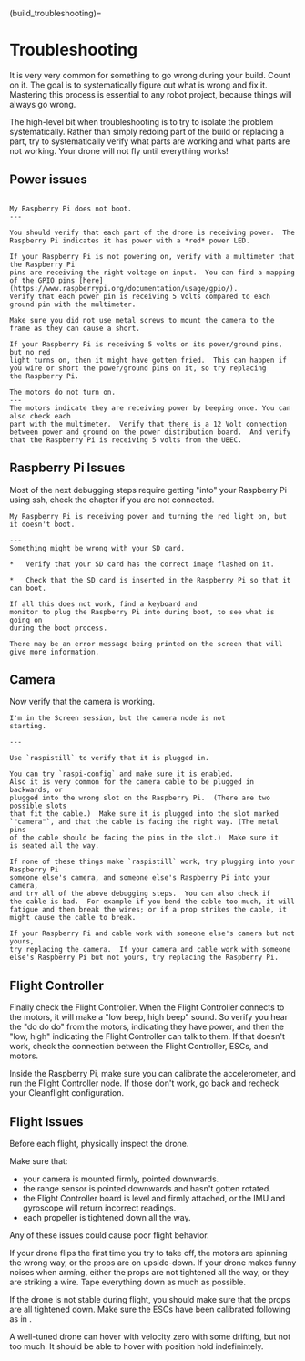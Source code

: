 (build_troubleshooting)=

# Troubleshooting
It is very very common for something to go wrong during your build.
Count on it.  The goal is to systematically figure out what is wrong
and fix it.  Mastering this process is essential to any robot project,
because things will always go wrong.

The high-level bit when troubleshooting is to try to isolate the
problem systematically.  Rather than simply redoing part of the build
or replacing a part, try to systematically verify what parts are
working and what parts are not working.  Your drone will not fly until
everything works!

## Power issues

```{trouble}

My Raspberry Pi does not boot.
---

You should verify that each part of the drone is receiving power.  The
Raspberry Pi indicates it has power with a *red* power LED.

If your Raspberry Pi is not powering on, verify with a multimeter that the Raspberry Pi
pins are receiving the right voltage on input.  You can find a mapping
of the GPIO pins [here](https://www.raspberrypi.org/documentation/usage/gpio/).
Verify that each power pin is receiving 5 Volts compared to each ground pin with the multimeter.

Make sure you did not use metal screws to mount the camera to the frame as they can cause a short.
 
If your Raspberry Pi is receiving 5 volts on its power/ground pins, but no red
light turns on, then it might have gotten fried.  This can happen if
you wire or short the power/ground pins on it, so try replacing
the Raspberry Pi.
```

```{trouble}
The motors do not turn on.
---
The motors indicate they are receiving power by beeping once. You can also check each
part with the multimeter.  Verify that there is a 12 Volt connection
between power and ground on the power distribution board.  And verify
that the Raspberry Pi is receiving 5 volts from the UBEC.  
```

## Raspberry Pi Issues

Most of the next debugging steps require getting "into" your Raspberry Pi using ssh,
 check the [](./first-connection.md) chapter if you are not connected.

```{trouble}
My Raspberry Pi is receiving power and turning the red light on, but it doesn't boot.

---
Something might be wrong with your SD card.

*   Verify that your SD card has the correct image flashed on it.

*   Check that the SD card is inserted in the Raspberry Pi so that it can boot.

If all this does not work, find a keyboard and
monitor to plug the Raspberry Pi into during boot, to see what is going on
during the boot process.

There may be an error message being printed on the screen that will give more information.
```
## Camera
Now verify that the camera is working. 

```{trouble}
I'm in the Screen session, but the camera node is not
starting.

---

Use `raspistill` to verify that it is plugged in.

You can try `raspi-config` and make sure it is enabled.
Also it is very common for the camera cable to be plugged in backwards, or
plugged into the wrong slot on the Raspberry Pi.  (There are two possible slots
that fit the cable.)  Make sure it is plugged into the slot marked
`"camera"`, and that the cable is facing the right way. (The metal pins
of the cable should be facing the pins in the slot.)  Make sure it
is seated all the way.

If none of these things make `raspistill` work, try plugging into your Raspberry Pi 
someone else's camera, and someone else's Raspberry Pi into your camera,
and try all of the above debugging steps.  You can also check if
the cable is bad.  For example if you bend the cable too much, it will
fatigue and then break the wires; or if a prop strikes the cable, it
might cause the cable to break.

If your Raspberry Pi and cable work with someone else's camera but not yours,
try replacing the camera.  If your camera and cable work with someone
else's Raspberry Pi but not yours, try replacing the Raspberry Pi.
```
## Flight Controller

Finally check the Flight Controller.  When the Flight Controller
connects to the motors, it will make a "low beep, high beep" sound.
So verify you hear the "do do do" from the motors, indicating they
have power, and then the "low, high" indicating the Flight Controller
can talk to them. If that doesn't work, check the connection between
the Flight Controller, ESCs, and motors.

Inside the Raspberry Pi, make sure you can calibrate the accelerometer, and run
the Flight Controller node.  If those don't work, go back and recheck
your Cleanflight configuration.

## Flight Issues

Before each flight, physically inspect the drone.

Make sure that:

* your camera is mounted firmly, pointed downwards.
* the range sensor is pointed downwards and hasn't gotten rotated.
* the Flight Controller board is level and firmly attached, or the IMU and gyroscope will return incorrect readings.
* each propeller is tightened down all the way.

Any of these issues could cause poor flight behavior.

If your drone flips the first time you try to take off, the motors are
spinning the wrong way, or the props are on upside-down.  If your
drone makes funny noises when arming, either the props are not
tightened all the way, or they are striking a wire.  Tape everything
down as much as possible.

If the drone is not stable during flight, you should make sure that
the props are all tightened down.  Make sure the ESCs have been
calibrated following as in [](esc_calibration).

A well-tuned drone can hover with velocity zero with some drifting,
but not too much.  It should be able to hover with position
hold indefinintely.

